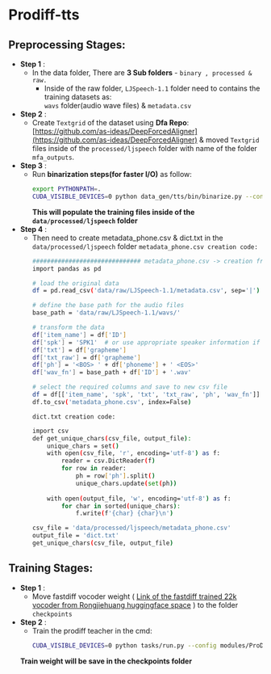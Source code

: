 # Prodiff-tts

## Preprocessing Stages:

- **Step 1** : 
    - In the data folder, There are **3 Sub folders** - `binary , processed & raw.`
        - Inside of the raw folder, `LJSpeech-1.1` folder need to contains the training datasets as: \
        `wavs` folder(audio wave files) & `metadata.csv`
- **Step 2** :
    - Create `Textgrid` of the dataset using **Dfa Repo**: [https://github.com/as-ideas/DeepForcedAligner](https://github.com/as-ideas/DeepForcedAligner) & moved `Textgrid` files inside of the `processed/ljspeech` folder with name of the folder `mfa_outputs`.
- **Step 3** :
    - Run **binarization steps(for faster I/O)** as follow:
        ```sh
        export PYTHONPATH=.
        CUDA_VISIBLE_DEVICES=0 python data_gen/tts/bin/binarize.py --config configs/tts/lj/fs2.yaml
        ```
        **This will populate the training files inside of the `data/processed/ljspeech` folder**
- **Step 4** :
    - Then need to create metadata_phone.csv & dict.txt in the `data/processed/ljspeech` folder
        `metadata_phone.csv creation code:`
        ```sh
        ############################## metadata_phone.csv -> creation from metadata.csv #####################
        import pandas as pd

        # load the original data
        df = pd.read_csv('data/raw/LJSpeech-1.1/metadata.csv', sep='|')

        # define the base path for the audio files
        base_path = 'data/raw/LJSpeech-1.1/wavs/'

        # transform the data
        df['item_name'] = df['ID']
        df['spk'] = 'SPK1'  # or use appropriate speaker information if available
        df['txt'] = df['grapheme']
        df['txt_raw'] = df['grapheme']
        df['ph'] = '<BOS> ' + df['phoneme'] + ' <EOS>'
        df['wav_fn'] = base_path + df['ID'] + '.wav'

        # select the required columns and save to new csv file
        df = df[['item_name', 'spk', 'txt', 'txt_raw', 'ph', 'wav_fn']]
        df.to_csv('metadata_phone.csv', index=False)
        ```
        `dict.txt creation code:`
        ```sh
        import csv
        def get_unique_chars(csv_file, output_file):
            unique_chars = set()
            with open(csv_file, 'r', encoding='utf-8') as f:
                reader = csv.DictReader(f)
                for row in reader:
                    ph = row['ph'].split()
                    unique_chars.update(set(ph))
            
            with open(output_file, 'w', encoding='utf-8') as f:
                for char in sorted(unique_chars):
                    f.write(f'{char} {char}\n')

        csv_file = 'data/processed/ljspeech/metadata_phone.csv'
        output_file = 'dict.txt'
        get_unique_chars(csv_file, output_file)
        ```
## Training Stages:
- **Step 1** : 
    - Move fastdiff vocoder weight ( [Link of the fastdiff trained 22k vocoder from Rongjiehuang huggingface space](https://huggingface.co/spaces/Rongjiehuang/ProDiff/tree/main/checkpoints) ) to the folder `checkpoints`
- **Step 2** :
    - Train the prodiff teacher in the cmd: 
        ```sh
        CUDA_VISIBLE_DEVICES=0 python tasks/run.py --config modules/ProDiff/config/prodiff_teacher.yaml --exp_name ProDiff_Teacher --reset
        ```
    **Train weight will be save in the checkpoints folder**
